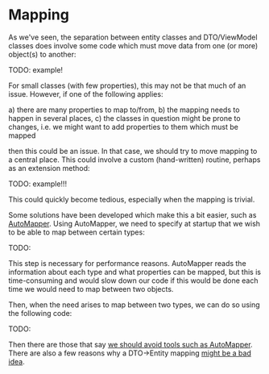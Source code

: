 # Mapping

As we've seen, the separation between entity classes and DTO/ViewModel classes does involve some code which must move data
from one (or more) object(s) to another:

TODO: example!

For small classes (with few properties), this may not be that much of an issue.
However, if one of the following applies:

a) there are many properties to map to/from,
b) the mapping needs to happen in several places,
c) the classes in question might be prone to changes, i.e. we might want to add properties to them which must be mapped

then this could be an issue. In that case, we should try to move mapping to a central place. This could involve a 
custom (hand-written) routine, perhaps as an extension method:

TODO: example!!!

This could quickly become tedious, especially when the mapping is trivial.

Some solutions have been developed which make this a bit easier, such as [AutoMapper](http://automapper.org/). Using
AutoMapper, we need to specify at startup that we wish to be able to map between certain types:

TODO:

This step is necessary for performance reasons. AutoMapper reads the information about each type and what properties
can be mapped, but this is time-consuming and would slow down our code if this would be done each time we would 
need to map between two objects. 

Then, when the need arises to map between two types, we can do so using the following code:

TODO:

Then there are those that say [we should avoid tools such as AutoMapper](http://www.uglybugger.org/software/post/friends_dont_let_friends_use_automapper). There are also
a few reasons why a DTO->Entity mapping [might be a bad idea](http://rogeralsing.com/2013/12/01/why-mapping-dtos-to-entities-using-automapper-and-entityframework-is-horrible/).
